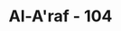 ---
title: "Al-A'raf - 104"
no: 104
arabic_no: ١٠٤
ayah: وَقَالَ مُوْسٰى يٰفِرْعَوْنُ اِنِّيْ رَسُوْلٌ مِّنْ رَّبِّ الْعٰلَمِيْنَۙ
translation: "Dan Musa berkata, “Wahai Fir‘aun! Sungguh, aku adalah seorang utusan dari Tuhan seluruh alam,"
tafsir: "Dalam ayat ini dikisahkan ucapan Musa yang pertama kali disampaikan kepada Firaun setelah Allah mengangkatnya sebagai Rasul. Nabi Musa memberitahukan kepada Firaun, bahwa dia adalah utusan Allah, Tuhan semesta alam. Pemberitahuan ini berarti bahwa: Musa telah menjalankan tugasnya sebagai nabi Allah, Pencipta dan Penguasa seluruh alam. Karena itu hendaknya Firaun menerima keterangan Nabi Musa tersebut dan tidak akan menghalang-halangi tugasnya sebagai Rasul.\n\nSelanjutnya Nabi Musa menambahkan keterangannya, bahwa dia mengatakan yang hak mengenai Allah. Artinya: apa yang dikatakannya bahwa Allah adalah Tuhan Semesta Alam, dan bahwa Dia telah mengutusnya sebagai Rasul adalah hal yang sebenarnya. Ia tidak mengatakan sesuatu yang tidak benar, karena mustahil Allah mengutus orang yang suka berdusta.\n\nKemudian ditegaskan lagi, bahwa Musa membawa bukti-bukti yang dikaruniakan Allah kepadanya, untuk membuktikan kebenarannya dalam dakwahnya. Dalam ucapan itu, Nabi Musa memakai ungkapan: \"Sesungguhnya aku datang kepadamu membawa bukti dari Tuhanmu\". Ini adalah untuk menunjukkan bahwa Firaun bukanlah Tuhan, melainkan hanya sekedar hamba Tuhan. Sedang Tuhan yang sebenarnya adalah Allah swt.\n\nKeterangan ini sangat penting artinya, karena Firaun yang angkuh itu telah mengaku sebagai Tuhan dan menyuruh rakyatnya menyembah kepadanya. Maka penegasan Nabi Musa ini telah menyangkal kebohongan dan kesombongan Firaun, yang telah memposisikan dirinya sebagai Tuhan. selain itu, ungkapan Nabi Musa, juga mengandung arti, bahwa bukti-bukti yang dibawanya adalah karunia Allah bukan dari dirinya sendiri.\n\nPada akhir ayat ini disebutkan, bahwa setelah mengemukakan keterangan-keterangan tersebut di atas, dan setelah melalui perjuangan yang melelahkan Musa as menuntut kepada Firaun agar ia membebaskan Bani Israil dari cengkeraman kekuasaan dan perbudakannya, dan membiarkan mereka pergi bersama Nabi Musa meninggalkan negeri Mesir, kembali ke tanah air mereka di Palestina, agar mereka bebas dan merdeka untuk menyembah Tuhan mereka dan melaksanakan ajarannya.\n\nTuntutan Nabi Musa tersebut mengandung arti bahwa perbudakan oleh manusia terhadap sesama manusia harus dilenyapkan dan seorang penguasa hendaklah memberikan kebebasan kepada orang-orang yang berada di bawah kekuasaannya, untuk memeluk agama serta melakukan ibadah menurut kepercayaan masing-masing. Oleh sebab itu, kalau Firaun tidak mau beriman kepada Allah janganlah ia menghalangi orang lain untuk beriman dan beribadah menurut keyakinan mereka.\n\nAdalah menarik untuk diperhatikan bahwa ucapan pertama kali dari Nabi Musa as dalam rangka menjalankan tugasnya sebagai Rasul adalah berbeda dengan ucapan Nabi dan Rasul-rasul sebelumnya, ketika mereka mulai berdakwah, misalnya:\n\na. Ucapan pertama dari Nabi Nuh as kepada kaumnya adalah sebagai berikut:\n\n\"Sungguh, Kami benar-benar telah mengutus Nuh kepada kaumnya, lalu dia berkata, \"Wahai kaumku! Sembahlah Allah! Tidak ada tuhan (sembahan) bagimu selain Dia\". Sesungguhnya aku takut kamu akan ditimpa azab hari yang dahsyat (kiamat). (al-Araf/7:59)\n\nb. Ucapan Nabi Hud kepada kaum ad adalah :\n\n\"Dan kepada kaum Ad (Kami utus) Hud, saudara mereka. Dia berkata, \"Wahai kaumku! Sembahlah Allah! Tidak ada tuhan (sembahan) bagimu selain Dia. Maka mengapa kamu tidak bertakwa?\" (al-Araf/7: 65)\n\nDan ucapan Nabi Saleh kepada kaum samud adalah:\n\n\"Dan kepada kaum Samud (Kami utus) saudara mereka Saleh. Dia berkata, \"Wahai kaumku! Sembahlah Allah! Tidak ada tuhan (sembahan) bagimu selain Dia. Sesungguhnya telah datang kepadamu bukti yang nyata dari Tuhanmu. Ini (seekor) unta betina dari Allah sebagai tanda untukmu. Biarkan ia makan di bumi Allah, janganlah disakiti, nanti akibatnya kamu akan mendapatkan siksaan yang pedih\". ( al-Araf/7: 73)\n\nc. ucapan Nabi Syuaib kepada kaumnya, penduduk Madyan, adalah:\n\n\"Dan kepada penduduk Madyan, (Kami utus) Syuaib, saudara mereka sendiri. Dia berkata,\" \"Wahai kaumku! Sembahlah Allah! Tidak ada tuhan (sembahan) bagimu selain Dia. Sesungguhnya telah datang kepadamu bukti yang nyata dari Tuhanmu. Sempurnakanlah takaran dan timbangan, dan janganlah kamu merugikan sedikit pun. Janganlah kamu berbuat kerusakan di bumi setelah (diciptakan) dengan baik. Itulah yang lebih baik bagimu jika kamu orang beriman\". ( al-Araf/7: 85)\n\nSedang ucapan pertama dari Nabi Musa yang ditujukan kepada Firaun adalah:\n\n\"Wahai Firaun! Sungguh, aku adalah seorang utusan dari Tuhan seluruh alam.\" (al-Araf/7: 104)\n\nBila kita bandingkan antara ayat-ayat tersebut nampak perbedaan diantaranya yaitu bahwa: ucapan pertama dari Rasul-rasul sebelum Nabi Musa as yang ditujukan kepada kaum mereka masing-masing adalah berisi seruan kepada agama tauhid, yaitu menyembah Allah semata, dengan alasan bahwa tidak ada tuhan bagi manusia selain Allah. Sedang ucapan pertama dari Nabi Musa yang ditujukan kepada Firaun adalah berisi pemberitahuan kepadanya bahwa Musa adalah utusan Allah. Dengan demikian, dalam ucapan itu tidak ada seruan yang nyata kepada Firaun agar ia menyembah Allah.\n\nDari sini, dapat diambil kesimpulan atau pengertian sebagai berikut:\n\na. Obyek (sasaran) yang utama dari dakwah Musa bukan hanya Firaun tetapi termasuk kaumnya sendiri, yaitu Bani Israil. Musa bertugas untuk melepaskan Bani Israil dari perbudakan Firaun dan membimbing kaumnya kepada agama yang benar.\n\nb. Nabi Musa mengenal watak dan kelakuan Firaun, Firaun tidak saja ingkar kepada Allah, bahkan juga ia menganggap dirinya sebagai tuhan dan menyuruh orang lain untuk menyembahnya. Oleh sebab itu Firaun hanya diberi peringatan bahwa tuhan yang sebenarnya bukanlah dia, melainkan Allah Pencipta alam semesta. Karena tidak ada faedahnya untuk mengajak Firaun menyembah Allah, ajakan ini pasti tidak akan dihiraukan dan tidak akan diindahkannya."
---